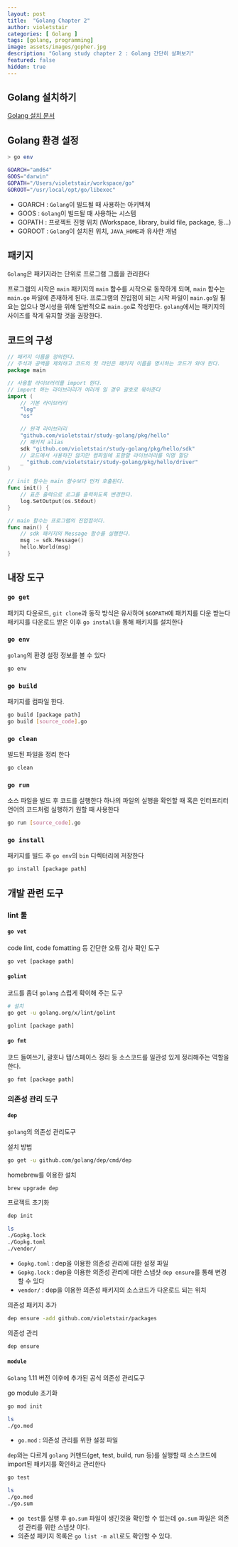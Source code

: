 ```yaml
---
layout: post
title:  "Golang Chapter 2"
author: violetstair
categories: [ Golang ]
tags: [golang, programming]
image: assets/images/gopher.jpg
description: "Golang study chapter 2 : Golang 간단히 살펴보기"
featured: false
hidden: true
---
```


## Golang 설치하기

[Golang 설치 문서](https://golang.org/doc/install)

## Golang 환경 설정

```bash
> go env

GOARCH="amd64"
GOOS="darwin"
GOPATH="/Users/violetstair/workspace/go"
GOROOT="/usr/local/opt/go/libexec"
```

* GOARCH : `Golang`이 빌드될 때 사용하는 아키텍쳐
* GOOS : `Golang`이 빌드될 때 사용하는 시스템
* GOPATH : 프로젝트 진행 위치 (Workspace, library, build file, package, 등...)
* GOROOT : `Golang`이 설치된 위치, `JAVA_HOME`과 유사한 개념

## 패키지

`Golang`은 패키지라는 단위로 프로그램 그룹을 관리한다

프로그램의 시작은 `main` 패키지의 `main` 함수를 시작으로 동작하게 되며, `main` 함수는 `main.go` 파일에 존재하게 된다.
프로그램의 진입점이 되는 시작 파일이 `main.go`일 필요는 없으나 명시성을 위해 일반적으로 `main.go`로 작성한다.
`golang`에서는 패키지의 사이즈를 작게 유지할 것을 권장한다.

## 코드의 구성

```go
// 패키지 이름을 정의한다.
// 주석과 공백을 제외하고 코드의 첫 라인은 패키지 이름을 명시하는 코드가 와야 한다.
package main

// 사용할 라이브러리를 import 한다.
// import 하는 라이브러리가 여러개 일 경우 괄호로 묶어준다
import (
    // 기본 라이브러리
    "log"
    "os"

    // 원격 라이브러리
    "github.com/violetstair/study-golang/pkg/hello"
    // 패키지 alias
    sdk "github.com/violetstair/study-golang/pkg/hello/sdk"
    // 코드에서 사용하진 않지만 컴파일에 포함할 라이브러리를 익명 할당
    _ "github.com/violetstair/study-golang/pkg/hello/driver"
)

// init 함수는 main 함수보다 먼저 호출된다.
func init() {
    // 표준 출력으로 로그를 출력하도록 변경한다.
    log.SetOutput(os.Stdout)
}

// main 함수는 프로그램의 진입점이다.
func main() {
    // sdk 패키지의 Message 함수를 실행한다.
    msg := sdk.Message()
    hello.World(msg)
}
```

## 내장 도구

### `go get`

패키지 다운로드, `git clone`과 동작 방식은 유사하며 `$GOPATH`에 패키지를 다운 받는다
패키지를 다운로드 받은 이후 `go install`을 통해 패키지를 설치한다

### `go env`

`golang`의 환경 설정 정보를 볼 수 있다

```bash
go env
```

### `go build`

패키지를 컴파일 한다.

```bash
go build [package path]
go build [source_code].go
```

### `go clean`

빌드된 파일을 정리 한다

```bash
go clean
```

### `go run`

소스 파일을 빌드 후 코드를 실행한다
하나의 파일의 실행을 확인할 때 혹은 인터프리터언어의 코드처럼 실행하기 원할 때 사용한다

```bash
go run [source_code].go
```

### `go install`

패키지를 빌드 후 `go env`의 `bin` 디렉터리에 저장한다

```bash
go install [package path]
```

## 개발 관련 도구

### lint 툴

#### `go vet`

code lint, code fomatting 등 간단한 오류 검사 확인 도구

```bash
go vet [package path]
```

#### `golint`

코드를 좀더 `golang` 스럽게 확이해 주는 도구

```bash
# 설치
go get -u golang.org/x/lint/golint

golint [package path]
```

#### `go fmt`

코드 들여쓰기, 괄호나 탭/스페이스 정리 등 소스코드를 일관성 있게 정리해주는 역할을 한다.

```bash
go fmt [package path]
```

### 의존성 관리 도구

#### `dep`

`golang`의 의존성 관리도구

설치 방법

```bash
go get -u github.com/golang/dep/cmd/dep
```

homebrew를 이용한 설치

```bash
brew upgrade dep
```

프로젝트 초기화

```bash
dep init

ls
./Gopkg.lock
./Gopkg.toml
./vendor/
```

* `Gopkg.toml` : dep을 이용한 의존성 관리에 대한 설정 파일
* `Gopkg.lock` : dep을 이용한 의존성 관리에 대한 스냅샷 `dep ensure`를 통해 변경할 수 있다
* `vendor/` : dep을 이용한 의존성 패키지의 소스코드가 다운로드 되는 위치

의존성 패키지 추가

```bash
dep ensure -add github.com/violetstair/packages
```

의존성 관리

```bash
dep ensure
```

#### `module`

`Golang` 1.11 버전 이후에 추가된 공식 의존성 관리도구

go module 초기화

```bash
go mod init

ls
./go.mod
```

* `go.mod` : 의존성 관리를 위한 설정 파일

`dep`와는 다르게 `golang` 커맨드(get, test, build, run 등)를 실행할 때 소스코드에 import된 패키지를 확인하고 관리한다

```bash
go test

ls
./go.mod
./go.sum
```

* `go test`를 실행 후 `go.sum` 파일이 생긴것을 확인할 수 있는데 `go.sum` 파일은 의존성 관리를 위한 스냅샷 이다.
* 의존성 패키지 목록은 `go list -m all`로도 확인할 수 있다.
